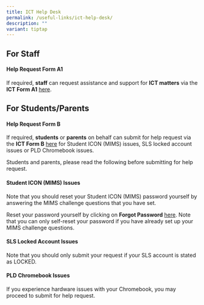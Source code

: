 ```yaml
---
title: ICT Help Desk
permalink: /useful-links/ict-help-desk/
description: ""
variant: tiptap
---
```

<h2>For Staff</h2>
<h4><strong>Help Request Form A1</strong></h4>
<p>If required, <strong>staff</strong> can request assistance and support for <strong>ICT matters</strong> via
the <strong>ICT Form A1</strong>  <a href="https://forms.moe.edu.sg/forms/Jb1xwv" rel="noopener noreferrer nofollow" target="_blank">here</a>.</p>
<h2>For Students/Parents</h2>
<h4><strong>Help Request Form B</strong></h4>
<p>If required, <strong>students</strong> or <strong>parents</strong> on behalf
can submit for help request via the <strong>ICT Form B</strong>  <a href="https://forms.moe.edu.sg/forms/JAnG8o" rel="noopener nofollow" target="_blank">here</a> for
Student ICON (MIMS) issues, SLS locked account issues or PLD Chromebook
issues.</p>
<p>Students and parents, please read the following before submitting for
help request.</p>
<h4><strong>Student ICON (MIMS) Issues</strong></h4>
<p>Note that you should reset your Student ICON (MIMS) password yourself
by answering the MIMS challenge questions that you have set.</p>
<p>Reset your password yourself by clicking on <strong>Forgot Password</strong> 
<a href="https://idp.mims.moe.gov.sg/nidp//app/login" rel="noopener noreferrer nofollow" target="_blank">here</a>. Note that you can only self-reset your password if you have
already set up your MIMS challenge questions.</p>
<h4><strong>SLS Locked Account Issues</strong></h4>
<p>Note that you should only submit your request if your SLS account is stated
as LOCKED.</p>
<h4><strong>PLD Chromebook Issues</strong></h4>
<p>If you experience hardware issues with your Chromebook, you may proceed
to submit for help request.</p>